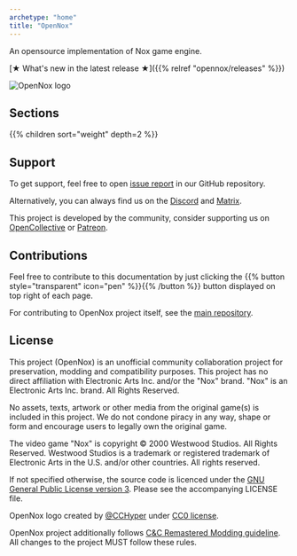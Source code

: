 ```yaml
---
archetype: "home"
title: "OpenNox"
---
```


An opensource implementation of Nox game engine.

[★ What's new in the latest release ★]({{% relref "opennox/releases" %}})

![OpenNox logo](images/hero.png?width=100%&height=100%)

## Sections

{{% children sort="weight" depth=2 %}}

## Support

To get support, feel free to open [issue report](https://github.com/noxworld-dev/opennox/issues) in our GitHub repository.

Alternatively, you can always find us on the [Discord](https://discord.gg/HgDUeXhAyW) and [Matrix](https://matrix.to/#/#opennox:nwca.xyz).

This project is developed by the community, consider supporting us on [OpenCollective](https://opencollective.com/) or [Patreon](https://www.patreon.com/opennox).

## Contributions

Feel free to contribute to this documentation by just clicking the {{% button style="transparent" icon="pen" %}}{{% /button %}} button displayed on top right of each page.

For contributing to OpenNox project itself, see the [main repository](https://github.com/noxworld-dev/opennox).

## License

This project (OpenNox) is an unofficial community collaboration project for preservation, modding and compatibility purposes.
This project has no direct affiliation with Electronic Arts Inc. and/or the "Nox" brand. "Nox" is an Electronic Arts Inc. brand. All Rights Reserved.

No assets, texts, artwork or other media from the original game(s) is included in this project.
We do not condone piracy in any way, shape or form and encourage users to legally own the original game.

The video game "Nox" is copyright © 2000 Westwood Studios. All Rights Reserved.
Westwood Studios is a trademark or registered trademark of Electronic Arts in the U.S. and/or other countries. All rights reserved.

If not specified otherwise, the source code is licenced under the [GNU General Public License version 3](<https://www.gnu.org/licenses/gpl-3.0.html>). Please see the accompanying LICENSE file.

OpenNox logo created by [@CCHyper](https://github.com/CCHyper) under [CC0 license](https://creativecommons.org/share-your-work/public-domain/cc0/).

OpenNox project additionally follows [C&C Remastered Modding guideline](https://www.ea.com/games/command-and-conquer/command-and-conquer-remastered/modding-faq). All changes to the project MUST follow these rules.
